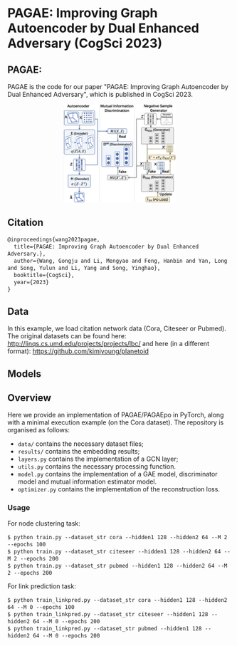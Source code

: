 # PAGAE: Improving Graph Autoencoder by Dual Enhanced Adversary (CogSci 2023)

## PAGAE:

PAGAE is the code for our paper "PAGAE: Improving Graph Autoencoder by Dual Enhanced Adversary", which is published in CogSci 2023. 

<p align="center">
  <img src="./img/model.jpg" width="50%" />
</p>


## Citation
```
@inproceedings{wang2023pagae,
  title={PAGAE: Improving Graph Autoencoder by Dual Enhanced Adversary.},
  author={Wang, Gongju and Li, Mengyao and Feng, Hanbin and Yan, Long and Song, Yulun and Li, Yang and Song, Yinghao},
  booktitle={CogSci},
  year={2023}
}
```

## Data

In this example, we load citation network data (Cora, Citeseer or Pubmed). The original datasets can be found here: http://linqs.cs.umd.edu/projects/projects/lbc/ and here (in a different format): https://github.com/kimiyoung/planetoid

## Models

## Overview
Here we provide an implementation of PAGAE/PAGAEpo in PyTorch, along with a minimal execution example (on the Cora dataset). The repository is organised as follows:
- `data/` contains the necessary dataset files;
- `results/` contains the embedding results;
- `layers.py` contains the implementation of a GCN layer;
- `utils.py` contains the necessary processing function.
- `model.py` contains the implementation of a GAE model, discriminator model and mutual information estimator model.
- `optimizer.py` contains the implementation of the reconstruction loss.

### Usage
For node clustering task:
```
$ python train.py --dataset_str cora --hidden1 128 --hidden2 64 --M 2 --epochs 100
$ python train.py --dataset_str citeseer --hidden1 128 --hidden2 64 --M 2 --epochs 200
$ python train.py --dataset_str pubmed --hidden1 128 --hidden2 64 --M 2 --epochs 200
```

For link prediction task:
```
$ python train_linkpred.py --dataset_str cora --hidden1 128 --hidden2 64 --M 0 --epochs 100
$ python train_linkpred.py --dataset_str citeseer --hidden1 128 --hidden2 64 --M 0 --epochs 200
$ python train_linkpred.py --dataset_str pubmed --hidden1 128 --hidden2 64 --M 0 --epochs 200
```



